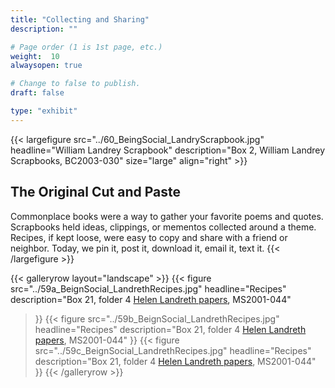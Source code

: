 ```yaml
---
title: "Collecting and Sharing"
description: ""

# Page order (1 is 1st page, etc.)
weight:  10
alwaysopen: true

# Change to false to publish.
draft: false

type: "exhibit"
---
```


{{< largefigure src="../60_BeingSocial_LandryScrapbook.jpg"
                headline="William Landrey Scrapbook"
                description="Box 2, William Landrey Scrapbooks, BC2003-030"
                size="large" align="right" >}}
## The Original Cut and Paste  
Commonplace books were a way to gather your favorite poems and quotes. Scrapbooks held ideas, clippings, or mementos collected around a theme. Recipes, if kept loose, were easy to copy and share with a friend or neighbor. Today, we pin it, post it, download it, email it, text it.
{{< /largefigure >}}

{{< galleryrow layout="landscape" >}}
{{< figure src="../59a_BeignSocial_LandrethRecipes.jpg"
            headline="Recipes"
            description="Box 21, folder 4 [Helen Landreth papers](https://bc-primo.hosted.exlibrisgroup.com/primo-explore/fulldisplay?docid=ALMA-BC21359576400001021&context=L&vid=bclib_new&search_scope=bcl&tab=bcl_only&lang=en_US), MS2001-044"
>}}
{{< figure src="../59b_BeignSocial_LandrethRecipes.jpg"
            headline="Recipes"
            description="Box 21, folder 4 [Helen Landreth papers](https://bc-primo.hosted.exlibrisgroup.com/primo-explore/fulldisplay?docid=ALMA-BC21359576400001021&context=L&vid=bclib_new&search_scope=bcl&tab=bcl_only&lang=en_US), MS2001-044"
>}}
{{< figure src="../59c_BeignSocial_LandrethRecipes.jpg"
            headline="Recipes"
            description="Box 21, folder 4 [Helen Landreth papers](https://bc-primo.hosted.exlibrisgroup.com/primo-explore/fulldisplay?docid=ALMA-BC21359576400001021&context=L&vid=bclib_new&search_scope=bcl&tab=bcl_only&lang=en_US), MS2001-044"
>}}
{{< /galleryrow >}}
